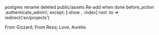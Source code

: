 postgres
rename
deleted public/assets
Re-add when done
before_action :authenticate_admin!, except: [:show , :index]
root :to => redirect('en/projects')


From Gizzard;
From Resq;
Love, Aurelie.

